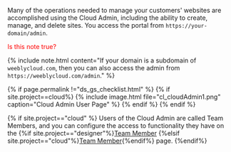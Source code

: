 <!--Cloud Admin-->

Many of the operations needed to manage your customers' websites are accomplished using the <a data-container="body" data-toggle="popover" data-content="{{site.data.glossary.Cloud_Admin}}">Cloud Admin</a>, including the ability to create, manage, and delete sites. You access the portal from `https://your-domain/admin`.

<span style="color: red">Is this note true?</span>

{% include note.html content="If your domain is a subdomain of `weeblycloud.com`, then you can also access the admin from `https://weeblycloud.com/admin`." %}

{% if page.permalink !="ds_gs_checklist.html" %}
{% if site.project==cloud%}
{% include image.html file="cl_cloudAdmin1.png" caption="Cloud Admin User Page" %}
{% endif %}
{% endif %}
<!--TODO: add screenshot for desginer-->
{% if site.project=="cloud" %}
Users of the Cloud Admin are called Team Members, and you can configure the access to functionality they have on the {%if site.project=="designer"%}[Team Member](ds_gs_team_members.html) {%elsif site.project=="cloud"%}[Team Member](cl_gs_team_members.html){%endif%} page.
{%endif%}
